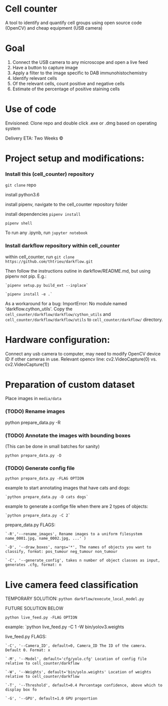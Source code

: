 # Cell counter
A tool to identify and quantify cell groups using open source code (OpenCV) and cheap equipment (USB camera)


# Goal 
1. Connect the USB camera to any microscope and open a live feed
2. Have a button to capture image
3. Apply a filter to the image specific to DAB immunohistochemistry
4. Identify relevant cells
5. Of the relevant cells, count positive and negative cells
6. Estimate of the percentage of positive staining cells

# Use of code
Envisioned: Clone repo and double click .exe or .dmg based on operating system

Delivery ETA: Two Weeks &copy;


# Project setup and modifications:

### Install this (cell_counter) repository
```git clone``` repo

install python3.6

install pipenv, navigate to the cell_counter repository folder

install dependencies ```pipenv install```

```pipenv shell```

To run any .ipynb, run ```jupyter notebook```

### Install darkflow repository within cell_counter

within  cell_counter, run `git clone https://github.com/thtrieu/darkflow.git`

Then follow the instructions outine in darkflow/README.md, but using pipenv not pip. E.g.:

    `pipenv setup.py build_ext --inplace`

    `pipenv install -e .`

As a workaround for a bug: ImportError: No module named 'darkflow.cython_utils'. Copy the  `cell_counter/darkflow/darkflow/cython_utils` and `cell_counter/darkflow/darkflow/utils` to `cell_counter/darkflow/` directory.

# Hardware configuration:

Connect any usb camera to computer, may need to modify OpenCV device ID if other cameras in use. Relevant opencv line: cv2.VideoCapture(0) vs. cv2.VideoCapture(1))

# Preparation of custom dataset

Place images in `media/data`

### (TODO) Rename images
python prepare_data.py -R


### (TODO) Annotate the images with bounding boxes

(This can be done in small batches for sanity)

`python prepare_data.py -D`

### (TODO) Generate config file

`python prepare_data.py -FLAG OPTION`

example to start annotating images that have cats and dogs:

    `python prepare_data.py -D cats dogs`

example to generate a confige file when there are 2 types of objects:

    `python prepare_data.py -C 2`

prepare_data.py FLAGS:

    `-R','--rename_images', Rename images to a uniform filesystem name_0001.jpg, name_0002.jpg, ...' )

    `-D', '--draw_boxes', nargs='*', The names of objects you want to classify, format: pos_tumour neg_tumour non_tumour

    `-C', '--generate_config', takes n number of object classes as input, generates .cfg, format: n


# Live camera feed classification

TEMPORARY SOLUTION: `python darkflow/execute_local_model.py`

FUTURE SOLUTION BELOW

`python live_feed.py -FLAG OPTION`

example: `python live_feed.py -C 1 -W bin/yolov3.weights

live_feed.py FLAGS:

    `-C', '--Camera_ID', default=0, Camera_ID The ID of the camera. Default 0. Format: x

    `-M', '--Model', default='cfg/yolo.cfg' Location of config file relative to cell_counter/darkflow

    `-W', '--Weights', default='bin/yolo.weights' Location of weights relative to cell_counter/darkflow

    `-T', '--Threshold', default=0.4 Percentage confidence, above which to display box fo

    `-G', '--GPU', default=1.0 GPU proportion    

